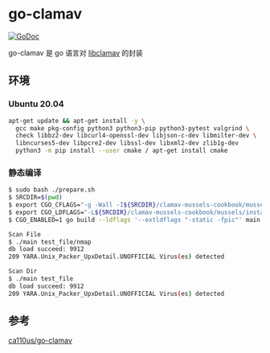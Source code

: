 # go-clamav
[![GoDoc](https://pkg.go.dev/badge/github.com/ca110us/go-clamav?status.svg)](https://pkg.go.dev/github.com/ca110us/go-clamav?tab=doc)

go-clamav 是 go 语言对 [libclamav](https://docs.clamav.net/manual/Development/libclamav.html) 的封装

## 环境
### Ubuntu 20.04 

```bash
apt-get update && apt-get install -y \
  gcc make pkg-config python3 python3-pip python3-pytest valgrind \
  check libbz2-dev libcurl4-openssl-dev libjson-c-dev libmilter-dev \
  libncurses5-dev libpcre2-dev libssl-dev libxml2-dev zlib1g-dev
  python3 -m pip install --user cmake / apt-get install cmake
```


### 静态编译
```bash
$ sudo bash ./prepare.sh
$ SRCDIR=$(pwd)
$ export CGO_CFLAGS="-g -Wall -I${SRCDIR}/clamav-mussels-cookbook/mussels/install/include"
$ export CGO_LDFLAGS="-L${SRCDIR}/clamav-mussels-cookbook/mussels/install/lib -lclamav_static -lbz2_static -lclammspack_static -lclamunrar_iface_static -lclamunrar_static -lcrypto -ljson-c -lpcre2-8 -lpcre2-posix -lssl -lxml2 -lz -lm -ldl -lstdc++"
$ CGO_ENABLED=1 go build --ldflags '--extldflags "-static -fpic"' main.go

Scan File
$ ./main test_file/nmap 
db load succeed: 9912
209 YARA.Unix_Packer_UpxDetail.UNOFFICIAL Virus(es) detected

Scan Dir 
$ ./main test_file 
db load succeed: 9912
209 YARA.Unix_Packer_UpxDetail.UNOFFICIAL Virus(es) detected
```

## 参考
[ca110us/go-clamav](https://github.com/ca110us/go-clamav)
